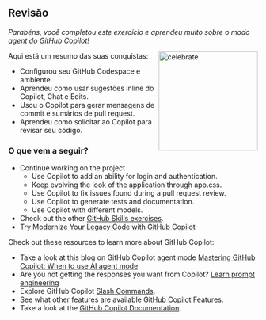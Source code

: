 ## Revisão

_Parabéns, você completou este exercício e aprendeu muito sobre o modo agent do GitHub Copilot!_

<img src="https://octodex.github.com/images/jetpacktocat.png" alt=celebrate width=200 align=right>

Aqui está um resumo das suas conquistas:

- Configurou seu GitHub Codespace e ambiente.
- Aprendeu como usar sugestões inline do Copilot, Chat e Edits.
- Usou o Copilot para gerar mensagens de commit e sumários de pull request.
- Aprendeu como solicitar ao Copilot para revisar seu código.

### O que vem a seguir?

- Continue working on the project
  - Use Copilot to add an ability for login and authentication.
  - Keep evolving the look of the application through app.css.
  - Use Copilot to fix issues found during a pull request review.
  - Use Copilot to generate tests and documentation.
  - Use Copilot with different models.
- Check out the other [GitHub Skills exercises](https://learn.github.com/skills).
- Try [Modernize Your Legacy Code with GitHub Copilot](https://github.com/skills/modernize-your-legacy-code-with-github-copilot)

Check out these resources to learn more about GitHub Copilot:

- Take a look at this blog on GitHub Copilot agent mode [Mastering GitHub Copilot: When to use AI agent mode](https://github.blog/ai-and-ml/github-copilot/mastering-github-copilot-when-to-use-ai-agent-mode/)
- Are you not getting the responses you want from Copilot? [Learn prompt engineering](https://docs.github.com/en/copilot/using-github-copilot/copilot-chat/prompt-engineering-for-copilot-chat)
- Explore GitHub Copilot [Slash Commands](https://docs.github.com/en/copilot/using-github-copilot/copilot-chat/github-copilot-chat-cheat-sheet?tool=vscode).
- See what other features are available [GitHub Copilot Features](https://docs.github.com/en/copilot/about-github-copilot/github-copilot-features).
- Take a look at the [GitHub Copilot Documentation](https://docs.github.com/en/copilot).